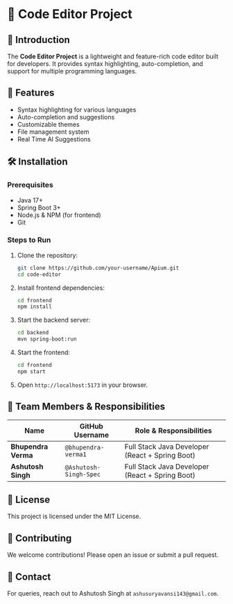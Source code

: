 # 🚀 Code Editor Project

## 📌 Introduction
The **Code Editor Project** is a lightweight and feature-rich code editor built for developers. It provides syntax highlighting, auto-completion, and support for multiple programming languages.

## 🎯 Features
- Syntax highlighting for various languages
- Auto-completion and suggestions
- Customizable themes
- File management system
- Real Time AI Suggestions

## 🛠️ Installation
### Prerequisites
- Java 17+
- Spring Boot 3+
- Node.js & NPM (for frontend)
- Git

### Steps to Run
1. Clone the repository:
   ```sh
   git clone https://github.com/your-username/Apium.git
   cd code-editor
   ```
2. Install frontend dependencies:
   ```sh
   cd frontend
   npm install
   ```
3. Start the backend server:
   ```sh
   cd backend
   mvn spring-boot:run
   ```
4. Start the frontend:
   ```sh
   cd frontend
   npm start
   ```
5. Open `http://localhost:5173` in your browser.

## 👥 Team Members & Responsibilities
| Name | GitHub Username | Role & Responsibilities |
|------|---------------|-----------------------|
| **Bhupendra Verma** | `@bhupendra-verma1` | Full Stack Java Developer (React + Spring Boot) |
| **Ashutosh Singh** | `@Ashutosh-Singh-Spec` | Full Stack Java Developer (React + Spring Boot) |

## 📄 License
This project is licensed under the MIT License.

## 🤝 Contributing
We welcome contributions! Please open an issue or submit a pull request.

## 📧 Contact
For queries, reach out to Ashutosh Singh at `ashusuryavansi143@gmail.com`.
